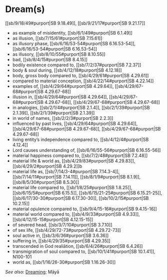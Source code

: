 # Dream(s)

[[sb/9/18/49#purport|SB 9.18.49]], [[sb/9/21/17#purport|SB 9.21.17]]

* as example of misidentity, [[sb/6/1/49#purport|SB 6.1.49]]
* as illusion, [[sb/7/15/61#purport|SB 7.15.61]]
* as illusory phase, [[sb/6/16/53-54#purport|SB 6.16.53-54]], [[sb/6/16/53-54#purport|SB 6.16.53-54]]
* as illusory, [[sb/8/10/55#purport|SB 8.10.55]]
* bad, [[sb/8/4/15#purport|SB 8.4.15]]
* bodily existence compared to, [[sb/7/2/37#purport|SB 7.2.37]]
* body & soul during, [[sb/4/12/18#purport|SB 4.12.18]]
* body, gross body compared to, [[sb/4/29/61#purport|SB 4.29.61]]
* compared to material conception, [[sb/4/22/14#purport|SB 4.22.14]]
* examples of, [[sb/4/29/64#purport|SB 4.29.64]], [[sb/4/29/67-68#purport|SB 4.29.67-68]]
* illusion in, [[sb/4/29/64#purport|SB 4.29.64]], [[sb/4/29/67-68#purport|SB 4.29.67-68]], [[sb/4/29/67-68#purport|SB 4.29.67-68]]
* in analogies, [[sb/2/1/4#purport|SB 2.1.4]], [[sb/2/1/39#purport|SB 2.1.39]], [[sb/2/1/39#purport|SB 2.1.39]]
* in world of names, [[sb/2/2/3#purport|SB 2.2.3]]
* influenced by past lives, [[sb/4/29/64#purport|SB 4.29.64]], [[sb/4/29/67-68#purport|SB 4.29.67-68]], [[sb/4/29/67-68#purport|SB 4.29.67-68]]
* living entity’s independence compared to, [[sb/4/12/4#purport|SB 4.12.4]]
* Lord causes understanding of, [[sb/6/16/55-56#purport|SB 6.16.55-56]]
* material happiness compared to, [[sb/7/2/48#purport|SB 7.2.48]]
* material life & world as, [[sb/4/29/83#purport|SB 4.29.83]], [[sb/4/29/2#purport|SB 4.29.2]]b
* material life as, [[sb/7/14/3-4#purport|SB 7.14.3-4]], [[sb/7/14/11#purport|SB 7.14.11]], [[sb/8/1/9#purport|SB 8.1.9]], [[sb/8/5/30#purport|SB 8.5.30]]
* material life compared to, [[sb/1/8/25#purport|SB 1.8.25]], [[sb/6/15/5#purport|SB 6.15.5]], [[sb/6/15/21-25#purport|SB 6.15.21-25]], [[sb/6/17/30-30#purport|SB 6.17.30-30]], [[sb/10/2/15#purport|SB 10.2.15]]
* material opulence compared to, [[sb/9/4/15-16#purport|SB 9.4.15-16]]
* material world compared to, [[sb/4/9/33#purport|SB 4.9.33]], [[sb/4/12/15-15#purport|SB 4.12.15-15]]
* of severed head, [[sb/3/7/10#purport|SB 3.7.10]]
* of sex life, [[sb/4/29/72-73#purport|SB 4.29.72-73]]
* soul active in, [[sb/3/6/36#purport|SB 3.6.36]]
* suffering in, [[sb/4/29/35#purport|SB 4.29.35]]
* transcended in God realiātion, [[sb/6/4/26#purport|SB 6.4.26]]
* transmigration of soul compared to, [[sb/10/1/41#purport|SB 10.1.41]], N100-101
* world as, [[sb/1/16/26-30#purport|SB 1.16.26-30]]

*See also:* [Dreaming](entries/dreaming.md); Māyā
